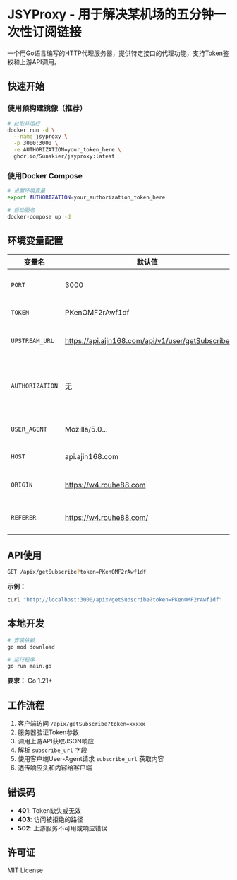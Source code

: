 # JSYProxy - 用于解决某机场的五分钟一次性订阅链接

一个用Go语言编写的HTTP代理服务器，提供特定接口的代理功能，支持Token鉴权和上游API调用。

## 快速开始

### 使用预构建镜像（推荐）

```bash
# 拉取并运行
docker run -d \
  --name jsyproxy \
  -p 3000:3000 \
  -e AUTHORIZATION=your_token_here \
  ghcr.io/Sunakier/jsyproxy:latest
```

### 使用Docker Compose

```bash
# 设置环境变量
export AUTHORIZATION=your_authorization_token_here

# 启动服务
docker-compose up -d
```

## 环境变量配置

| 变量名 | 默认值 | 说明 |
|--------|--------|------|
| `PORT` | 3000 | HTTP服务监听端口 |
| `TOKEN` | PKenOMF2rAwf1df | 鉴权Token |
| `UPSTREAM_URL` | https://api.ajin168.com/api/v1/user/getSubscribe | 上游API地址 |
| `AUTHORIZATION` | 无 | 上游API授权头（必需） |
| `USER_AGENT` | Mozilla/5.0... | 请求User-Agent |
| `HOST` | api.ajin168.com | 请求Host头 |
| `ORIGIN` | https://w4.rouhe88.com | 请求Origin头 |
| `REFERER` | https://w4.rouhe88.com/ | 请求Referer头 |

## API使用

```bash
GET /apix/getSubscribe?token=PKenOMF2rAwf1df
```

**示例：**
```bash
curl "http://localhost:3000/apix/getSubscribe?token=PKenOMF2rAwf1df"
```

## 本地开发

```bash
# 安装依赖
go mod download

# 运行程序
go run main.go
```

**要求：** Go 1.21+

## 工作流程

1. 客户端访问 `/apix/getSubscribe?token=xxxxx`
2. 服务器验证Token参数
3. 调用上游API获取JSON响应
4. 解析 `subscribe_url` 字段
5. 使用客户端User-Agent请求 `subscribe_url` 获取内容
6. 透传响应头和内容给客户端

## 错误码

- **401**: Token缺失或无效
- **403**: 访问被拒绝的路径
- **502**: 上游服务不可用或响应错误

## 许可证

MIT License